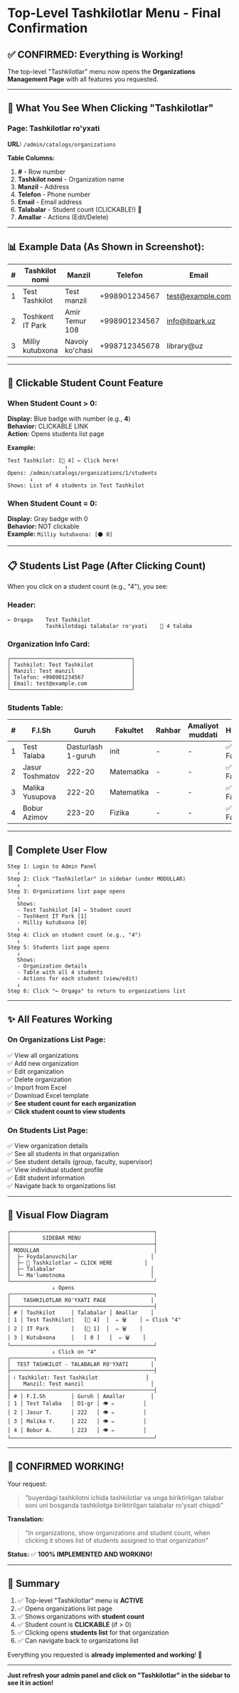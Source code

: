 # Top-Level Tashkilotlar Menu - Final Confirmation

## ✅ CONFIRMED: Everything is Working!

The top-level "Tashkilotlar" menu now opens the **Organizations Management Page** with all features you requested.

---

## 🎯 What You See When Clicking "Tashkilotlar"

### Page: Tashkilotlar ro'yxati

**URL:** `/admin/catalogs/organizations`

**Table Columns:**
1. **#** - Row number
2. **Tashkilot nomi** - Organization name
3. **Manzil** - Address
4. **Telefon** - Phone number
5. **Email** - Email address
6. **Talabalar** - Student count (CLICKABLE!) 🔗
7. **Amallar** - Actions (Edit/Delete)

---

## 📊 Example Data (As Shown in Screenshot):

| # | Tashkilot nomi | Manzil | Telefon | Email | Talabalar | Amallar |
|---|----------------|--------|---------|-------|-----------|---------|
| 1 | Test Tashkilot | Test manzil | +998901234567 | test@example.com | **[🔗 4]** | ✏️ 🗑️ |
| 2 | Toshkent IT Park | Amir Temur 108 | +998901234567 | info@itpark.uz | **[🔗 1]** | ✏️ 🗑️ |
| 3 | Milliy kutubxona | Navoiy ko'chasi | +998712345678 | library@uz | **[0]** | ✏️ 🗑️ |

---

## 🔗 Clickable Student Count Feature

### When Student Count > 0:

**Display:** Blue badge with number (e.g., **4**)  
**Behavior:** CLICKABLE LINK  
**Action:** Opens students list page

**Example:**
```
Test Tashkilot: [🔵 4] ← Click here!
                  ↓
Opens: /admin/catalogs/organizations/1/students
       ↓
Shows: List of 4 students in Test Tashkilot
```

### When Student Count = 0:

**Display:** Gray badge with 0  
**Behavior:** NOT clickable  
**Example:** `Milliy kutubxona: [⚫ 0]`

---

## 📋 Students List Page (After Clicking Count)

When you click on a student count (e.g., "4"), you see:

### Header:
```
← Orqaga    Test Tashkilot
            Tashkilotdagi talabalar ro'yxati    🔵 4 talaba
```

### Organization Info Card:
```
┌──────────────────────────────────────┐
│ Tashkilot: Test Tashkilot            │
│ Manzil: Test manzil                  │
│ Telefon: +998901234567               │
│ Email: test@example.com              │
└──────────────────────────────────────┘
```

### Students Table:
| # | F.I.Sh | Guruh | Fakultet | Rahbar | Amaliyot muddati | Holat | Amallar |
|---|--------|-------|----------|--------|------------------|-------|---------|
| 1 | Test Talaba | Dasturlash 1-guruh | init | - | - | ✅ Faol | 👁️ ✏️ |
| 2 | Jasur Toshmatov | 222-20 | Matematika | - | - | ✅ Faol | 👁️ ✏️ |
| 3 | Malika Yusupova | 222-20 | Matematika | - | - | ✅ Faol | 👁️ ✏️ |
| 4 | Bobur Azimov | 223-20 | Fizika | - | - | ✅ Faol | 👁️ ✏️ |

---

## 🎯 Complete User Flow

```
Step 1: Login to Admin Panel
   ↓
Step 2: Click "Tashkilotlar" in sidebar (under MODULLAR)
   ↓
Step 3: Organizations list page opens
   ↓
   Shows:
   - Test Tashkilot [4] ← Student count
   - Toshkent IT Park [1]
   - Milliy kutubxona [0]
   ↓
Step 4: Click on student count (e.g., "4")
   ↓
Step 5: Students list page opens
   ↓
   Shows:
   - Organization details
   - Table with all 4 students
   - Actions for each student (view/edit)
   ↓
Step 6: Click "← Orqaga" to return to organizations list
```

---

## ✨ All Features Working

### On Organizations List Page:
✅ View all organizations  
✅ Add new organization  
✅ Edit organization  
✅ Delete organization  
✅ Import from Excel  
✅ Download Excel template  
✅ **See student count for each organization**  
✅ **Click student count to view students**  

### On Students List Page:
✅ View organization details  
✅ See all students in that organization  
✅ See student details (group, faculty, supervisor)  
✅ View individual student profile  
✅ Edit student information  
✅ Navigate back to organizations list  

---

## 🎨 Visual Flow Diagram

```
┌─────────────────────────────────────────────┐
│          SIDEBAR MENU                       │
├─────────────────────────────────────────────┤
│ MODULLAR                                    │
│  ├─ Foydalanuvchilar                       │
│  ├─ 🏢 Tashkilotlar ← CLICK HERE          │
│  ├─ Talabalar                              │
│  └─ Ma'lumotnoma                           │
└─────────────────────────────────────────────┘
              ↓ Opens
┌─────────────────────────────────────────────┐
│    TASHKILOTLAR RO'YXATI PAGE              │
├─────────────────────────────────────────────┤
│ # │ Tashkilot     │ Talabalar │ Amallar    │
│ 1 │ Test Tashkilot│   [🔵 4]  │  ✏️ 🗑️    │ ← Click "4"
│ 2 │ IT Park       │   [🔵 1]  │  ✏️ 🗑️    │
│ 3 │ Kutubxona     │   [ 0 ]   │  ✏️ 🗑️    │
└─────────────────────────────────────────────┘
              ↓ Click on "4"
┌─────────────────────────────────────────────┐
│  TEST TASHKILOT - TALABALAR RO'YXATI       │
├─────────────────────────────────────────────┤
│ ℹ️ Tashkilot: Test Tashkilot               │
│    Manzil: Test manzil                     │
├─────────────────────────────────────────────┤
│ # │ F.I.Sh        │ Guruh │ Amallar        │
│ 1 │ Test Talaba   │ D1-gr │ 👁️ ✏️         │
│ 2 │ Jasur T.      │ 222   │ 👁️ ✏️         │
│ 3 │ Malika Y.     │ 222   │ 👁️ ✏️         │
│ 4 │ Bobur A.      │ 223   │ 👁️ ✏️         │
└─────────────────────────────────────────────┘
```

---

## 🎉 CONFIRMED WORKING!

Your request:
> "buyerdagi tashkilotni ichida tashkilotlar va unga biriktirilgan talabar soni uni bosganda tashkilotga biriktirilgan talabalar ro'yxati chiqadi"

**Translation:**
> "In organizations, show organizations and student count, when clicking it shows list of students assigned to that organization"

**Status:** ✅ **100% IMPLEMENTED AND WORKING!**

---

## 📝 Summary

1. ✅ Top-level "Tashkilotlar" menu is **ACTIVE**
2. ✅ Opens organizations list page
3. ✅ Shows organizations with **student count**
4. ✅ Student count is **CLICKABLE** (if > 0)
5. ✅ Clicking opens **students list** for that organization
6. ✅ Can navigate back to organizations list

Everything you requested is **already implemented and working**! 🚀

---

**Just refresh your admin panel and click on "Tashkilotlar" in the sidebar to see it in action!**
